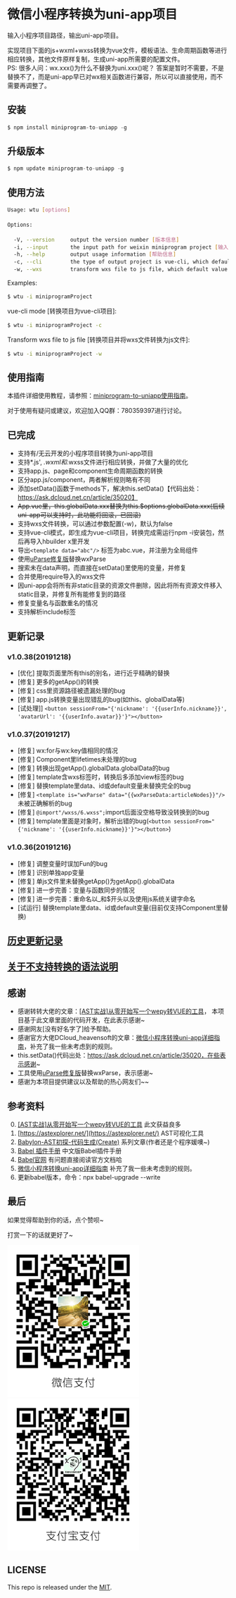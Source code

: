 # 微信小程序转换为uni-app项目   
   
输入小程序项目路径，输出uni-app项目。
   
实现项目下面的js+wxml+wxss转换为vue文件，模板语法、生命周期函数等进行相应转换，其他文件原样复制，生成uni-app所需要的配置文件。   
PS:
很多人问：wx.xxx()为什么不替换为uni.xxx()呢？
答案是暂时不需要，不是替换不了，而是uni-app早已对wx相关函数进行兼容，所以可以直接使用，而不需要再调整了。
   
        
## 安装   
   
```js
$ npm install miniprogram-to-uniapp -g
```
   
## 升级版本   
   
```js
$ npm update miniprogram-to-uniapp -g
```
   
## 使用方法

```sh
Usage: wtu [options]

Options:

  -V, --version     output the version number [版本信息]
  -i, --input       the input path for weixin miniprogram project [输入目录]
  -h, --help        output usage information [帮助信息]
  -c, --cli         the type of output project is vue-cli, which default value is false [是否转换为vue-cli项目，默认false]
  -w, --wxs         transform wxs file to js file, which default value is false [是否将wxs文件转换为js文件，默认false]

```

Examples:

```sh
$ wtu -i miniprogramProject
```

vue-cli mode [转换项目为vue-cli项目]:
```sh
$ wtu -i miniprogramProject -c
```

Transform wxs file to js file [转换项目并将wxs文件转换为js文件]:
```sh
$ wtu -i miniprogramProject -w
```

## 使用指南

本插件详细使用教程，请参照：[miniprogram-to-uniapp使用指南](http://ask.dcloud.net.cn/article/36037)。

对于使用有疑问或建议，欢迎加入QQ群：780359397进行讨论。


## 已完成   
* 支持有/无云开发的小程序项目转换为uni-app项目   
* 支持*.js', *.wxml和*.wxss文件进行相应转换，并做了大量的优化   
* 支持app.js、page和component生命周期函数的转换   
* 区分app.js/component，两者解析规则略有不同   
* 添加setData()函数于methods下，解决this.setData()【代码出处：https://ask.dcloud.net.cn/article/35020】  
* ~~App.vue里，this.globalData.xxx替换为this.$options.globalData.xxx(后续uni-app可以支持时，此功能将回滚，已回滚)~~   
* 支持wxs文件转换，可以通过参数配置(-w)，默认为false
* 支持vue-cli模式，即生成为vue-cli项目，转换完成需运行npm -i安装包，然后再导入hbuilder x里开发  
* 导出```<template data="abc"/>``` 标签为abc.vue，并注册为全局组件   
* 使用[uParse修复版](https://ext.dcloud.net.cn/plugin?id=364)替换wxParse   
* 搜索未在data声明，而直接在setData()里使用的变量，并修复   
* 合并使用require导入的wxs文件   
* 因uni-app会将所有非static目录的资源文件删除，因此将所有资源文件移入static目录，并修复所有能修复到的路径   
* 修复变量名与函数重名的情况   
* 支持解析include标签
   
   
## 更新记录   
### v1.0.38(20191218)   
* [优化] 提取页面里所有this的别名，进行近乎精确的替换   
* [修复] 更多的getApp()的转换   
* [修复] css里资源路径被遗漏处理的bug   
* [修复] app.js转换变量出现错乱的bug(如this、globalData等)   
* [试处理]] ```<button sessionFrom="{'nickname': '{{userInfo.nickname}}', 'avatarUrl': '{{userInfo.avatar}}'}"></button>```   


### v1.0.37(20191217)   
* [修复] wx:for与wx:key值相同的情况   
* [修复] Component里lifetimes未处理的bug   
* [修复] 转换出现getApp().globalData.globalData的bug   
* [修复] template含wxs标签时，转换后多添加view标签的bug   
* [修复] 替换template里data、id或default变量未替换完全的bug   
* [修复] ```<template is="wxParse" data="{{wxParseData:articleNodes}}"/>```未被正确解析的bug   
* [修复] ```@import"/wxss/6.wxss";```import后面没空格导致没转换到的bug   
* [修复] template里面是对象时，解析出错的bug(```<button sessionFrom="{'nickname': '{{userInfo.nickname}}'}"></button>```)   

### v1.0.36(20191216)   
* [修复] 调整变量时误加Fun的bug   
* [修复] 识别单独app变量   
* [修复] 单js文件里未替换getApp()为getApp().globalData    
* [修复] 进一步完善：变量与函数同步的情况   
* [修复] 进一步完善：重命名以_和$开头以及使用js系统关键字命名   
* [试运行] 替换template里data、id或default变量(目前仅支持Component里替换)   

## [历史更新记录](ReleaseNote.md)   
    
## [关于不支持转换的语法说明](Unsupported.md)  

## 感谢   
* 感谢转转大佬的文章：[[AST实战]从零开始写一个wepy转VUE的工具](https://juejin.im/post/5c877cd35188257e3b14a1bc#heading-14)， 本项目基于此文章里面的代码开发，在此表示感谢~   
* 感谢网友[没有好名字了]给予帮助。   
* 感谢官方大佬DCloud_heavensoft的文章：[微信小程序转换uni-app详细指南](http://ask.dcloud.net.cn/article/35786)，补充了我一些未考虑到的规则。   
* this.setData()代码出处：https://ask.dcloud.net.cn/article/35020，在些表示感谢~  
* 工具使用[uParse修复版](https://ext.dcloud.net.cn/plugin?id=364)替换wxParse，表示感谢~
* 感谢为本项目提供建议以及帮助的热心网友们~~   
    
      
## 参考资料   
0. [[AST实战]从零开始写一个wepy转VUE的工具](https://juejin.im/post/5c877cd35188257e3b14a1bc#heading-14)   此文获益良多   
1. [https://astexplorer.net/](https://astexplorer.net/)   AST可视化工具   
2. [Babylon-AST初探-代码生成(Create)](https://summerrouxin.github.io/2018/05/22/ast-create/Javascript-Babylon-AST-create/)   系列文章(作者还是个程序媛噢~)   
3. [Babel 插件手册](https://github.com/jamiebuilds/babel-handbook/blob/master/translations/zh-Hans/plugin-handbook.md#toc-inserting-into-a-container)  中文版Babel插件手册   
5. [Babel官网](https://babeljs.io/docs/en/babel-types)   有问题直接阅读官方文档哈   
6. [微信小程序转换uni-app详细指南](http://ask.dcloud.net.cn/article/35786)  补充了我一些未考虑到的规则。   
7. 更新babel版本，命令：npx babel-upgrade --write
   
   
## 最后
如果觉得帮助到你的话，点个赞呗~

打赏一下的话就更好了~

![微信支付](src/img/WeChanQR.png)![支付宝支付](src/img/AliPayQR.png)


## LICENSE
This repo is released under the [MIT](http://opensource.org/licenses/MIT).
